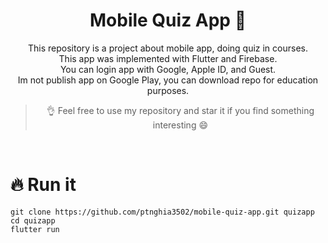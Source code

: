 <div align = "center">

# Mobile Quiz App 📱

This repository is a project about mobile app, doing quiz in courses. </br>
This app was implemented with Flutter and Firebase. </br>
You can login app with Google, Apple ID, and Guest. </br>
Im not publish app on Google Play, you can download repo for education purposes.

> 👌 Feel free to use my repository and star it if you find something interesting 😄
</div>
</br>

# 🔥 Run it

```
git clone https://github.com/ptnghia3502/mobile-quiz-app.git quizapp
cd quizapp
flutter run
```
